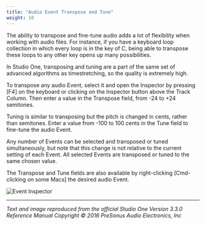 ```yaml
---
title: "Audio Event Transpose and Tune"
weight: 10
---
```


<!-- ## Audio Event Transpose and Tune -->

The ability to transpose and fine-tune audio adds a lot of flexibility when working with audio files. For instance, if you have a keyboard loop collection in which every loop is in the key of C, being able to transpose these loops to any other key opens up many possibilities.

In Studio One, transposing and tuning are a part of the same set of advanced algorithms as timestretching, so the quality is extremely high.

To transpose any audio Event, select it and open the Inspector by pressing [F4] on the keyboard or clicking on the Inspector button above the Track Column. Then enter a value in the Transpose field, from -24 to +24 semitones.

Tuning is similar to transposing but the pitch is changed in cents, rather than semitones. Enter a value from -100 to 100 cents in the Tune field to fine-tune the audio Event.

Any number of Events can be selected and transposed or tuned simultaneously, but note that this change is not relative to the current setting of each Event. All selected Events are transposed or tuned to the same chosen value.

The Transpose and Tune fields are also available by right-clicking [Cmd-clicking on some Macs] the desired audio Event.

![Event Inspector](/Images/audio-event-inspector.png)

---

_Text and image reproduced from the official Studio One Version 3.3.0 Reference Manual_
_Copyright © 2016 PreSonus Audio Electronics, Inc_
